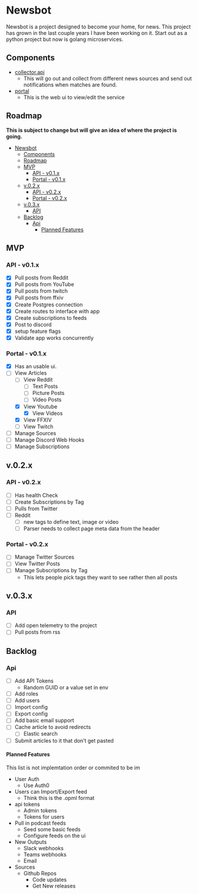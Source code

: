 # Newsbot

Newsbot is a project designed to become your home, for news.  This project has grown in the last couple years I have been working on it.  Start out as a python project but now is golang microservices.

## Components

- [collector.api](https://github.com/jtom38/newsbot.collector.api)
  - This will go out and collect from different news sources and send out notifications when matches are found.
- [portal](https://github.com/jtom38/newsbot.portal)
  - This is the web ui to view/edit the service

## Roadmap

**This is subject to change but will give an idea of where the project is going.**

- [Newsbot](#newsbot)
  - [Components](#components)
  - [Roadmap](#roadmap)
  - [MVP](#mvp)
    - [API - v0.1.x](#api---v01x)
    - [Portal - v0.1.x](#portal---v01x)
  - [v.0.2.x](#v02x)
    - [API - v0.2.x](#api---v02x)
    - [Portal - v0.2.x](#portal---v02x)
  - [v.0.3.x](#v03x)
    - [API](#api)
  - [Backlog](#backlog)
    - [Api](#api-1)
      - [Planned Features](#planned-features)

## MVP

### API - v0.1.x

- [x] Pull posts from Reddit
- [x] Pull posts from YouTube
- [x] Pull posts from twitch
- [x] Pull posts from ffxiv
- [x] Create Postgres connection
- [x] Create routes to interface with app
- [x] Create subscriptions to feeds
- [x] Post to discord
- [x] setup feature flags
- [x] Validate app works concurrently

### Portal - v0.1.x

- [x] Has an usable ui.
- [ ] View Articles
  - [ ] View Reddit
    - [ ] Text Posts
    - [ ] Picture Posts
    - [ ] Video Posts
  - [x] View Youtube
    - [x] View Videos
  - [x] View FFXIV
  - [ ] View Twitch
- [ ] Manage Sources
- [ ] Manage Discord Web Hooks
- [ ] Manage Subscriptions

## v.0.2.x

### API - v0.2.x

- [ ] Has health Check
- [ ] Create Subscriptions by Tag
- [ ] Pulls from Twitter
- [ ] Reddit
  - [ ] new tags to define text, image or video
  - [ ] Parser needs to collect page meta data from the header

### Portal - v0.2.x

- [ ] Manage Twitter Sources
- [ ] View Twitter Posts
- [ ] Manage Subscriptions by Tag
  - This lets people pick tags they want to see rather then all posts

## v.0.3.x

### API

- [ ] Add open telemetry to the project
- [ ] Pull posts from rss

## Backlog

### Api

- [ ] Add API Tokens
  - Random GUID or a value set in env
- [ ] Add roles
- [ ] Add users
- [ ] Import config
- [ ] Export config
- [ ] Add basic email support
- [ ] Cache article to avoid redirects
  - [ ] Elastic search
- [ ] Submit articles to it that don’t get pasted

#### Planned Features

This list is not implemtation order or commited to be im

- User Auth
  - Use Auth0
- Users can Import/Export feed
  - Think this is the .opml format
- api tokens
  - Admin tokens
  - Tokens for users
- Pull in podcast feeds
  - Seed some basic feeds
  - Configure feeds on the ui
- New Outputs
  - Slack webhooks
  - Teams webhooks
  - Email
- Sources
  - Github Repos
    - Code updates
    - Get New releases
